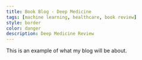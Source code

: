 ```yaml
---
title: Book Blog - Deep Medicine
tags: [machine learning, healthcare, book review]
style: border
color: danger
description: Deep Medicine Review
---
```


This is an example of what my blog will be about.





